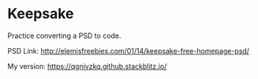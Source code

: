 # Keepsake
Practice converting a PSD to code.

PSD Link: <http://elemisfreebies.com/01/14/keepsake-free-homepage-psd/>

My version: <https://qgnivzkq.github.stackblitz.io/>
